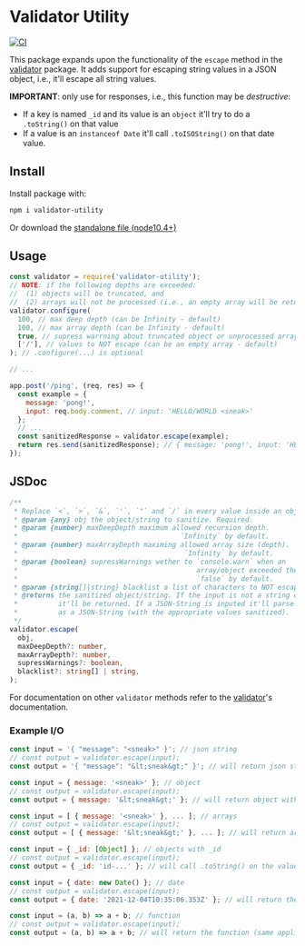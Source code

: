 # Validator Utility

[![CI](https://circleci.com/gh/DustinDiazLopez/validator-utility.svg?style=svg)](https://circleci.com/gh/DustinDiazLopez/validator-utility)

This package expands upon the functionality of the `escape` method in the [validator](https://www.npmjs.com/package/validator) package. It adds support for escaping string values in a JSON object, i.e., it'll escape all string values.

**IMPORTANT**: only use for responses, i.e., this function may be *destructive*:

- If a key is named `_id` and its value is an `object` it'll try to do a `.toString()` on that value
- If a value is an `instanceof Date` it'll call `.toISOString()` on that date value.

## Install

Install package with:

```bash
npm i validator-utility
```

Or download the [standalone file (node10.4+)](./build/node/10.4/validatorUtility.js)

## Usage

```js
const validator = require('validator-utility');
// NOTE: if the following depths are exceeded:
//  (1) objects will be truncated, and 
//  (2) arrays will not be processed (i.e., an empty array will be returned).
validator.configure(
  100, // max deep depth (can be Infinity - default)
  100, // max array depth (can be Infinity - default)
  true, // supress warrning about truncated object or unprocessed arrays (false - default)
  ['/'], // values to NOT escape (can be an empty array - default)
); // .configure(...) is optional

// ...

app.post('/ping', (req, res) => {
  const example = {
    message: 'pong!',
    input: req.body.comment, // input: 'HELLO/WORLD <sneak>'
  };
  // ...
  const sanitizedResponse = validator.escape(example);
  return res.send(sanitizedResponse); // { message: 'pong!', input: 'HELLO/WORLD &lt;sneak&gt;'}
});
```

## JSDoc

```ts
/**
 * Replace `<`, `>`, `&`, `'`, `"` and `/` in every value inside an object/array/string
 * @param {any} obj the object/string to sanitize. Required.
 * @param {number} maxDeepDepth maximum allowed recursion depth.
 *                                        `Infinity` by default.
 * @param {number} maxArrayDepth maximing allowed array size (depth).
 *                                         `Infinity` by default.
 * @param {boolean} supressWarnings wether to `console.warn` when an
 *                                            array/object exceeded the max depth.
 *                                            `false` by default.
 * @param {string[]|string} blacklist a list of characters to NOT escape.
 * @returns the sanitized object/string. If the input is not a string or an object
 *          it'll be returned. If a JSON-String is inputed it'll parse it and return it back
 *          as a JSON-String (with the appropriate values sanitized).
 */
validator.escape(
  obj,
  maxDeepDepth?: number,
  maxArrayDepth?: number,
  supressWarnings?: boolean,
  blacklist?: string[] | string,
);
```

For documentation on other `validator` methods refer to the [validator](https://www.npmjs.com/package/validator)'s documentation.

### Example I/O

```js
const input = '{ "message": "<sneak>" }'; // json string
// const output = validator.escape(input);
const output = '{ "message": "&lt;sneak&gt;" }'; // will return json string with appropriate values sanitized
```

```js
const input = { message: '<sneak>' }; // object
// const output = validator.escape(input);
const output = { message: '&lt;sneak&gt;' }; // will return object with appropriate values sanitized
```

```js
const input = [ { message: '<sneak>' }, ... ]; // arrays
// const output = validator.escape(input);
const output = [ { message: '&lt;sneak&gt;' }, ... ]; // will return array with appropriate values sanitized
```

```js
const input = { _id: [Object] }; // objects with _id
// const output = validator.escape(input);
const output = { _id: 'id-...' }; // will call .toString() on the value of _id
```

```js
const input = { date: new Date() }; // date
// const output = validator.escape(input);
const output = { date: '2021-12-04T10:35:06.353Z' }; // will return the date as an ISO string
```

```js
const input = (a, b) => a + b; // function
// const output = validator.escape(input);
const output = (a, b) => a + b; // will return the function (same applies for things that are not objects or strings)
```
